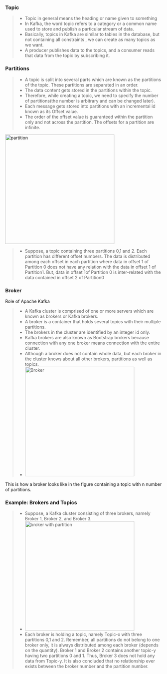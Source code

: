 ### Topic
> -  Topic in general means the heading or name given to something 
> - In Kafka, the word topic refers to a category or a common name used to store and publish a particular stream of data.
> -  Basically, topics in Kafka are similar to tables in the database, but not containing all constraints , we can create as many topics as we want.
> -  A producer publishes data to the topics, and a consumer reads that data from the topic by subscribing it.

### Partitions
> - A topic is split into several parts which are known as the partitions of the topic. These partitions are separated in an order.
> - The data content gets stored in the partitions within the topic.
> - Therefore, while creating a topic, we need to specify the number of partitions(the number is arbitrary and can be changed later).
> - Each message gets stored into partitions with an incremental id known as its Offset value.
> - The order of the offset value is guaranteed within the partition only and not across the partition. The offsets for a partition are infinite.
<img width="350" alt="partition" src="https://github.com/Maniabhishek/Kafka/assets/31520295/84bf4778-c7a6-4d90-8c56-dde7f6647b6d">

> - Suppose, a topic containing three partitions 0,1 and 2. Each partition has different offset numbers. The data is distributed among each offset in each partition where data in offset 1 of Partition 0 does not have any relation with the data in offset 1 of Partition1. But, data in offset 1of Partition 0 is inter-related with the data contained in offset 2 of Partition0

### Broker
Role of Apache Kafka 
> - A Kafka cluster is comprised of one or more servers which are known as brokers or Kafka brokers.
> - A broker is a container that holds several topics with their multiple partitions.
> - The brokers in the cluster are identified by an integer id only.
> - Kafka brokers are also known as Bootstrap brokers because connection with any one broker means connection with the entire cluster.
> - Although a broker does not contain whole data, but each broker in the cluster knows about all other brokers, partitions as well as topics.
> - <img width="350" alt="Broker" src="https://github.com/Maniabhishek/Kafka/assets/31520295/2668efb5-07d1-43d4-92e7-b29be439eba6">
This is how a broker looks like in the figure containing a topic with n number of partitions.

### Example: Brokers and Topics
> - Suppose, a Kafka cluster consisting of three brokers, namely Broker 1, Broker 2, and Broker 3.
> - <img width="350" alt="broker with partition" src="https://github.com/Maniabhishek/Kafka/assets/31520295/243113b6-13fd-4749-ac1a-b56b1c006ee7">
> - Each broker is holding a topic, namely Topic-x with three partitions 0,1 and 2. Remember, all partitions do not belong to one broker only, it is always distributed among each broker (depends on the quantity). Broker 1 and Broker 2 contains another topic-y having two partitions 0 and 1. Thus, Broker 3 does not hold any data from Topic-y. It is also concluded that no relationship ever exists between the broker number and the partition number.
